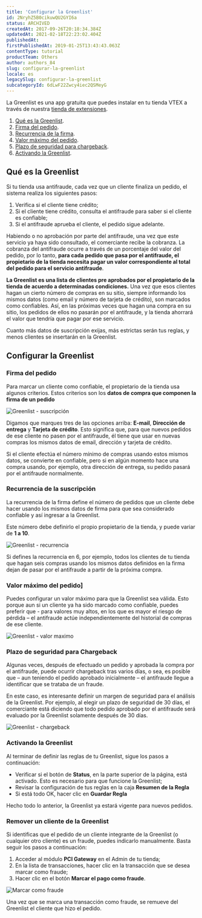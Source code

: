 ```yaml
---
title: 'Configurar la Greenlist'
id: 2NryhZ5B0cikuwQU2GYI6a
status: ARCHIVED
createdAt: 2017-09-26T20:18:34.384Z
updatedAt: 2021-02-18T22:23:02.404Z
publishedAt: 
firstPublishedAt: 2019-01-25T13:43:43.063Z
contentType: tutorial
productTeam: Others
author: authors_84
slug: configurar-la-greenlist
locale: es
legacySlug: configurar-la-greenlist
subcategoryId: 6dLwF22Zwcy4iec2QSMeyG
---
```


La Greenlist es una app gratuita que puedes instalar en tu tienda VTEX a través de nuestra [tienda de extensiones](/pt/tutorial/instalando-extensoes-na-extension-store).

1. [Qué es la Greenlist](#que-es-la-greenlist). 
2. [Firma del pedido](#firma-del-pedido).
3. [Recurrencia de la firma](#recurrencia-de-la-firma).
4. [Valor máximo del pedido](#valor-maximo-del-pedido).
5. [Plazo de seguridad para chargeback](#plazo-de-seguridad-para-chargeback).
6. [Activando la Greenlist](#activando-la-greenlist).

## Qué es la Greenlist

Si tu tienda usa antifraude, cada vez que un cliente finaliza un pedido, el sistema realiza los siguientes pasos:
1. Verifica si el cliente tiene crédito;
2. Si el cliente tiene crédito, consulta el antifraude para saber si el cliente es confiable;
3. Si el antifraude aprueba el cliente, el pedido sigue adelante.

Habiendo o no aprobación por parte del antifraude, una vez que este servicio ya haya sido consultado, el comerciante recibe la cobranza. La cobranza del antifraude ocurre a través de un porcentaje del valor del pedido, por lo tanto, __para cada pedido que pasa por el antifraude, el propietario de la tienda necesita pagar un valor correspondiente al total del pedido para el servicio antifraude__.

__La Greenlist es una lista de clientes pre aprobados por el propietario de la tienda de acuerdo a determinadas condiciones.__ Una vez que esos clientes hagan un cierto número de compras en su sitio, siempre informando los mismos datos (como email y número de tarjeta de crédito), son marcados como confiables. Así, en las próximas veces que hagan una compra en su sitio, los pedidos de ellos no pasarán por el antifraude, y la tienda ahorrará el valor que tendría que pagar por ese servicio.

<div class=“alert alert-warning”>
Cuanto más datos de suscripción exijas, más estrictas serán tus reglas, y menos clientes se insertarán en la Greenlist.
</div>

## Configurar la Greenlist

### Firma del pedido

Para marcar un cliente como confiable, el propietario de la tienda usa algunos criterios. Estos criterios son los __datos de compra que componen la firma de un pedido__

![Greenlist - suscripción](https://images.contentful.com/alneenqid6w5/3CvVVFRIJ22wS6o8sq6ok6/45cdf4a8259437d36aa74a40a8a04715/Greenlist_-_assinatura.png) 

Digamos que marques tres de las opciones arriba: __E-mail__, __Dirección de entrega__ y __Tarjeta de crédito__. Esto significa que, para que nuevos pedidos de ese cliente no pasen por el antifraude, él tiene que usar en nuevas compras los mismos datos de email, dirección y tarjeta de crédito. 

Si el cliente efectúa el número mínimo de compras usando estos mismos datos, se convierte en confiable, pero si en algún momento hace una compra usando, por ejemplo, otra dirección de entrega, su pedido pasará por el antifraude normalmente.

### Recurrencia de la suscripción

La recurrencia de la firma define el número de pedidos que un cliente debe hacer usando los mismos datos de firma para que sea considerado confiable y así ingresar a la Greenlist.

Este número debe definirlo el propio propietario de la tienda, y puede variar de __1 a 10__.

![Greenlist - recurrencia](https://images.contentful.com/alneenqid6w5/2TFJUnw1Cw8I0KcqCcAsmS/6aaec62228ec8ff5a38093e743a4229b/Greenlist_-_recorrencia.png)

Si defines la recurrencia en 6, por ejemplo, todos los clientes de tu tienda que hagan seis compras usando los mismos datos definidos en la firma dejan de pasar por el antifraude a partir de la próxima compra.

### Valor máximo del pedido]

Puedes configurar un valor máximo para que la Greenlist sea válida. Esto porque aun si un cliente ya ha sido marcado como confiable, puedes preferir que - para valores muy altos, en los que es mayor el riesgo de pérdida – el antifraude actúe independientemente del historial de compras de ese cliente.

![Greenlist - valor maximo](https://images.contentful.com/alneenqid6w5/1CG6Wm74qIu4Qam2WekkE4/02f3e165b7970651406d667ae66e4589/Greenlist_-_valor_maximo.png)

### Plazo de seguridad para Chargeback

Algunas veces, después de efectuado un pedido y aprobada la compra por el antifraude, puede ocurrir chargeback tras varios días, o sea, es posible que – aun teniendo el pedido aprobado inicialmente – el antifraude llegue a identificar que se trataba de un fraude. 

En este caso, es interesante definir un margen de seguridad para el análisis de la Greenlist. Por ejemplo, al elegir un plazo de seguridad de 30 días, el comerciante está diciendo que todo pedido aprobado por el antifraude será evaluado por la Greenlist solamente después de 30 días.

![Greenlist - chargeback](https://images.contentful.com/alneenqid6w5/314Ig5HLCU2uy0kyYEu4gC/105ed241ac49923035a7b4d441d698e0/Greenlist_-_chargeback.png)

### Activando la Greenlist

Al terminar de definir las reglas de tu Greenlist, sigue los pasos a continuación:
- Verificar si el botón de __Status__, en la parte superior de la página, está activado. Esto es necesario para que funcione la Greenlist; 
- Revisar la configuración de tus reglas en la caja __Resumen de la Regla__
- Si está todo OK, hacer clic en __Guardar Regla__

Hecho todo lo anterior, la Greenlist ya estará vigente para nuevos pedidos.

### Remover un cliente de la Greenlist

Si identificas que el pedido de un cliente integrante de la Greenlist (o cualquier otro cliente) es un fraude, puedes indicarlo manualmente. Basta seguir los pasos a continuación:

1. Acceder al módulo __PCI Gateway__ en el Admin de tu tienda; 
2. En la lista de transacciones, hacer clic en la transacción que se desea marcar como fraude;
3. Hacer clic en el botón __Marcar el pago como fraude__.

![Marcar como fraude](https://images.contentful.com/alneenqid6w5/3EiAcGulosCgQq4qCIGqQE/d0be6c70e7129f63b189c56bdb79012b/fraud.png)

Una vez que se marca una transacción como fraude, se remueve del Greenlist el cliente que hizo el pedido. 
